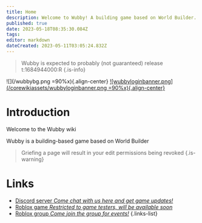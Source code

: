 ```yaml
---
title: Home
description: Welcome to Wubby! A building game based on World Builder.
published: true
date: 2023-05-18T08:35:30.084Z
tags: 
editor: markdown
dateCreated: 2023-05-11T03:05:24.832Z
---
```


> Wubby is expected to probably (not guaranteed) release t:1684944000:R
{.is-info}


![](/wubbybg.png =90%x){.align-center}
[![wubbyloginbanner.png](/corewikiassets/wubbyloginbanner.png =90%x){.align-center}](https://shlink.choke.dev/WubbyWikiLogin)
# Introduction

Welcome to the Wubby wiki

Wubby is a building-based game based on World Builder

> Griefing a page will result in your edit permissions being revoked
{.is-warning}

# Links
- [Discord server *Come chat with us here and get game updates!*](https://discord.gg/YHtthk2dYX)
- [Roblox game *Restricted to game testers, will be available soon*](https://www.roblox.com/games/12519560096/Wubby)
- [Roblox group *Come join the group for events!*](https://www.roblox.com/groups/16993480)
{.links-list}